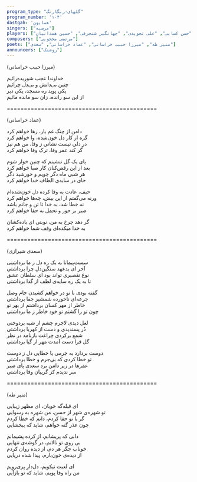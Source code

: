 ```yaml
---
program_type: "گلهای-رنگارنگ"
program_number: '۱۰۴'
dastgah: 'همایون'
singers: ["مرضیه"]
players: ["مرتضی محجوبی", "حسن کسایی", "علی تجویدی", "جهانگیر شنجرفی", "حسین همدانیان"]
composers: ["مرتضی محجوبی"]
poets: ["منیر طه", "میرزا حبیب خراسانی", "عماد خراسانی", "سعدی"]
announcers: ["روشنک"]
---
```



(میرزا حبیب خراسانی)  

خداوندا عجب شوریده‌رائیم  
چنین بی‌دانش و بی‌دل چرائیم  
یکی پوید ره مسجد، یکی دیر  
از این سو رانده، زان سو مانده مائیم  

============================================

(عماد خراسانی)  

دامن از چنگ غم یار، رها خواهم کرد  
گره از کار دل خون‌شده، وا خواهم کرد  
در دلی نیست نشانی ز وفا، من هم نیز  
گر کند عمر وفا، ترکِ وفا خواهم کرد  

پای یک گل ننشینم که چنین خوار شوم  
بعد از این رقص‌کنان کار صبا خواهم کرد  
هر شبی ماه دگر جویم و خورشید دگر  
جای در سایه‌ی الطاف خدا خواهم کرد  

حیف، عادت به وفا کرده دل خون‌شده‌ام  
ورنه می‌گفتم از این بیش، چه‌ها خواهم کرد  
نه خطا شد، به خدا تا تن و جانم باشد  
صبر بر جور و تحمل به جفا خواهم کرد  

گر دهد چرخ به من، نوبتی ای باده‌کشان  
به خدا میکده‌ای وقف شما خواهم کرد  

============================================

(سعدی شیرازی)  

سست‌پیمانا به یک ره دل ز ما برداشتی  
آخر ای بدعهد سنگین‌دل چرا برداشتی  
نوع تقصیری تواند بود ای سلطان عشق  
تا به یک ره سایه‌ی لطف از گدا برداشتی  

گفته بودی با تو در خواهم کشیدن جام وصل  
جرعه‌ای ناخورده شمشیر جفا برداشتی  
خاطر از مهر کسان برداشتم از بهر تو  
چون تو را گشتم تو خود خاطر ز ما برداشتی  

لعل دیدی لاجرم چشم از شبه بردوختی  
دُر پسندیدی و دست از کهربا برداشتی  
شمع برکردی چراغت بازنامد در نظر  
گل فرا دست آمدت مهر از گیا برداشتی  

دوست بردارد به جرمی یا خطایی دل ز دوست  
تو خطا کردی که بی‌جرم و خطا برداشتی  
عمرها در زیر دامن برد سعدی پای صبر  
سر ندیدم کز گریبان وفا برداشتی  

============================================

(منیر طه)  

ای قبله‌گه خوبان، ای مظهر زیبایی  
تو شهره‌ی شهر از حسن، من شهره به رسوایی  
گر با تو جفا کردم، دانم که خطا کردم  
چون عذر گنه خواهم، شاید که ببخشایی  

دانی که پریشانم، از کرده پشیمانم  
بی روی تو نالانم، در گوشه‌ی تنهایی  
خوناب جگر هر دم، از دیده روان کردم  
از دیده‌ی خون‌بارم، پیدا شده دریایی  

ای لعبت نیکویم، دل‌دارِ پری‌رویم  
من راه وفا پویم، شاید که تو بازآیی
